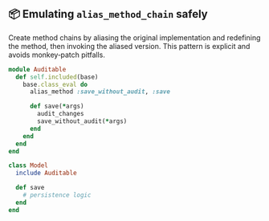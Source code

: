 ## 📦 Emulating `alias_method_chain` safely
Create method chains by aliasing the original implementation and redefining the method, then invoking the aliased version. This pattern is explicit and avoids monkey‑patch pitfalls.

```ruby
module Auditable
  def self.included(base)
    base.class_eval do
      alias_method :save_without_audit, :save

      def save(*args)
        audit_changes
        save_without_audit(*args)
      end
    end
  end
end

class Model
  include Auditable

  def save
    # persistence logic
  end
end
```